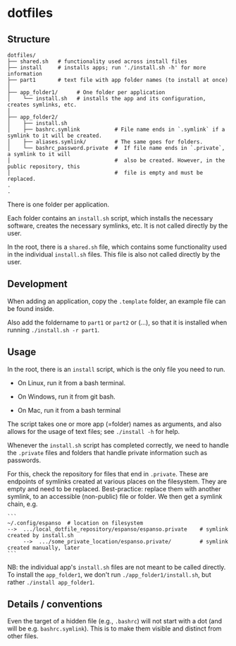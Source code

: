 # dotfiles

## Structure

```
dotfiles/
├── shared.sh   # functionality used across install files
├── install     # installs apps; run './install.sh -h' for more information
├── part1       # text file with app folder names (to install at once)
│
├── app_folder1/      # One folder per application
│    └── install.sh   # installs the app and its configuration, creates symlinks, etc.
│
├── app_folder2/
│    ├── install.sh
│    ├── bashrc.symlink           # File name ends in `.symlink` if a symlink to it will be created.
│    ├── aliases.symlink/         # The same goes for folders.
│    └── bashrc_password.private  #  If file name ends in `.private`, a symlink to it will
│                                 #  also be created. However, in the public repository, this
│                                 #  file is empty and must be replaced.
.
.
```

There is one folder per application.

Each folder contains an `install.sh` script, which installs the necessary software, creates the necessary symlinks, etc. It is not called directly by the user.

In the root, there is a `shared.sh` file, which contains some functionality used in the individual `install.sh` files. This file is also not called directly by the user.

## Development

When adding an application, copy the `.template` folder, an example file can be found inside.

Also add the foldername to `part1` or `part2` or (...), so that it is installed when running `./install.sh -r part1`.

## Usage

In the root, there is an `install` script, which is the only file you need to run.

- On Linux, run it from a bash terminal.

- On Windows, run it from git bash.

- On Mac, run it from a bash terminal

The script takes one or more app (=folder) names as arguments, and also allows for the usage of text files; see `./install -h` for help.

Whenever the `install.sh` script has completed correctly, we need to handle the `.private` files and folders that handle private information such as passwords.

For this, check the repository for files that end in `.private`. These are endpoints of symlinks created at various places on the filesystem. They are empty and need to be replaced. Best-practice: replace them with another symlink, to an accessible (non-public) file or folder. We then get a symlink chain, e.g.

    ```
    ~/.config/espanso  # location on filesystem
    -->  .../local_dotfile_repository/espanso/espanso.private    # symlink created by install.sh
         -->  .../some_private_location/espanso.private/         # symlink created manually, later
    ```

NB: the individual app's `install.sh` files are not meant to be called directly. To install the `app_folder1`, we don't run `./app_folder1/install.sh`, but rather `./install app_folder1`.

## Details / conventions

Even the target of a hidden file (e.g., `.bashrc`) will not start with a dot (and will be e.g. `bashrc.symlink`). This is to make them visible and distinct from other files.

